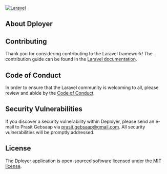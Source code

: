 [![Laravel](https://github.com/soap/dployer/actions/workflows/laravel.yml/badge.svg)](https://github.com/soap/dployer/actions/workflows/laravel.yml)

## About Dployer


## Contributing

Thank you for considering contributing to the Laravel framework! The contribution guide can be found in the [Laravel documentation](https://laravel.com/docs/contributions).

## Code of Conduct

In order to ensure that the Laravel community is welcoming to all, please review and abide by the [Code of Conduct](https://laravel.com/docs/contributions#code-of-conduct).

## Security Vulnerabilities

If you discover a security vulnerability within Deployer, please send an e-mail to Prasit Gebsaap via [prasit.gebsaap@gmail.com](mailto:prasit.gebsaap@gmail.com). All security vulnerabilities will be promptly addressed.

## License

The Dployer application is open-sourced software licensed under the [MIT license](https://opensource.org/licenses/MIT).

